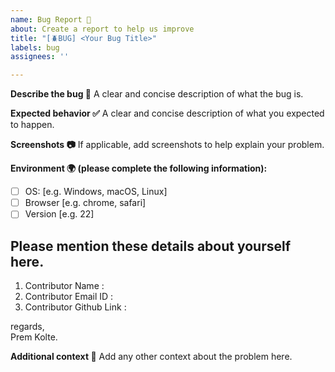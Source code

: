 ```yaml
---
name: Bug Report 🐛
about: Create a report to help us improve
title: "[🪲BUG] <Your Bug Title>"
labels: bug
assignees: ''

---
```


**Describe the bug 📝**
A clear and concise description of what the bug is.

**Expected behavior ✅**
A clear and concise description of what you expected to happen.

**Screenshots 📷**
If applicable, add screenshots to help explain your problem.

**Environment 🌍 (please complete the following information):**
- [ ] OS: [e.g. Windows, macOS, Linux]
- [ ] Browser [e.g. chrome, safari]
- [ ] Version [e.g. 22]

## Please mention these details about yourself here.
1) Contributor Name :
2) Contributor Email ID :
3) Contributor Github Link :

regards, <br>
Prem Kolte.


**Additional context 💬**
Add any other context about the problem here.
